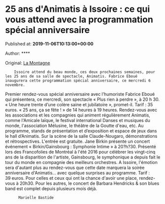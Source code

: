 
# 25 ans d'Animatis à Issoire : ce qui vous attend avec la programmation spécial anniversaire

Published at: **2019-11-06T10:13:00+00:00**

Author: ****

Original: [La Montagne](https://www.lamontagne.fr/issoire-63500/loisirs/25-ans-d-animatis-a-issoire-ce-qui-vous-attend-avec-la-programmation-special-anniversaire_13676735/)


        Issoire attend du beau monde, ces deux prochaines semaines, pour les 25 ans de sa salle de spectacle, Animatis. Fabrice Eboué inaugurera cette programmation spécial anniversaire, ce mercredi 6 novembre.
      
Premier rendez-vous spécial anniversaire avec l’humoriste Fabrice Eboué qui présentera, ce mercredi, son spectacle « Plus rien à perdre », à 20 h 30. « Une heure trente d’une colère saine et jubilatoire », promet-il. Tarif : 35 euros.
« 25 ans, ça se fête ! » de 14 heures à 19 heures. Rendez-vous avec les associations et les compagnies qui animent régulièrement Animatis, comme l'Amicale laïque, le festival international Danses et musiques du monde, l'association Mélusine, le théâtre de la Goutte d'eau, etc.
Au programme, stands de présentation et d’exposition et espace de jeux dans le hall d’Animatis. Sur la scène de la salle Claude-Nougaro, démonstrations et rétrospectives. L'entrée est gratuite.
Jane Birkin présente un concert événement « Birkin/Gainsbourg : Symphonie Intime » à 20?h?30. Présenté lors des Francofolies de Montréal à l'été 2016 pour célébrer les vingt-cinq ans de la disparition de l'artiste, Gainsbourg, le symphonique a depuis fait le tour du monde en compagnie des meilleurs orchestres.
A Issoire, l'émotion sera d'autant plus au rendez-vous que cette date marquera la soirée anniversaire d'Animatis... avec quelque surprises au programme. Tarif : 39 euros.
Pour celles et ceux qui ont la chance d'avoir une place, rendez-vous à 20h30. Pour les autres, le concert de Barbara Hendricks & son blues band est complet depuis plusieurs mois déjà.

        
          Marielle Bastide
        
      
